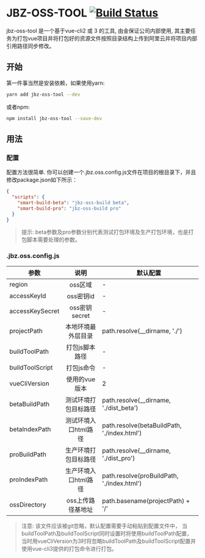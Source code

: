 [PostCSS]: https://github.com/postcss/postcss
[ci-img]:  https://travis-ci.org/cuppi/postcss-ketchup.svg
[ci]:      https://travis-ci.org/cuppi/postcss-ketchup
[CSS]:     https://developer.mozilla.org/zh-CN/docs/Web/CSS
[Icon]:    http://i-film-beta.oss-cn-shanghai.aliyuncs.com/framework/postcss-ketchup/ketch-icon.png
[postcss-loader]: https://github.com/postcss/postcss-loader
# JBZ-OSS-TOOL [![Build Status][ci-img]][ci]
jbz-oss-tool 是一个基于vue-cli2 或 3 的工具, 由金保证公司内部使用, 
其主要任务为打包vue项目并将打包好的资源文件按照目录结构上传到阿里云并将项目内部引用路径同步修改。

## 开始
第一件事当然是安装依赖，如果使用yarn:
```bash
yarn add jbz-oss-tool --dev
```
或者npm:
```bash
npm install jbz-oss-tool --save-dev
```


## 用法

### 配置
配置方法很简单.
你可以创建一个.jbz.oss.config.js文件在项目的根目录下，并且修改package.json如下所示：
```json
{
  "scripts": {
    "smart-build-beta": "jbz-oss-build beta",
    "smart-build-pro": "jbz-oss-build pro"
  }
}
```
> 提示: beta参数及pro参数分别代表测试打包环境及生产打包环境，也是打包脚本需要处理的参数。

### .jbz.oss.config.js
| 参数 | 说明 | 默认配置 |
|--------|:-----:|----|
|region         | oss区域          |-|
|accessKeyId    | oss密钥id          |-|
|accessKeySecret| oss密钥secret      |-|
|projectPath    | 本地环境最外层目录   | path.resolve(__dirname, './')|
|buildToolPath  | 打包js脚本路径      |-|
|buildToolScript| 打包js命令          |-|
|vueCliVersion  | 使用的vue版本       | 2|
|betaBuildPath  | 测试环境打包目标路径 | path.resolve(__dirname, './dist_beta')|
|betaIndexPath  | 测试环境入口html路径 | path.resolve(betaBuildPath, './index.html')|
|proBuildPath   | 生产环境打包目标路径 | path.resolve(__dirname, './dist_pro')|
|proIndexPath   | 生产环境入口html路径 | path.resolve(proBuildPath, './index.html')|
|ossDirectory   | oss上传路径基地址    | path.basename(projectPath) + '/'|
> 注意: 该文件应该被git忽略，默认配置需要手动粘贴到配置文件中，
当buildToolPath及buildToolScript同时设置时将使用buildToolPath配置，
当时用vueCliVersion为3时将忽略buildToolPath及buildToolScript配置并使用vue-cli3提供的打包命令进行打包。
